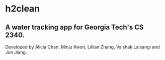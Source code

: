 # h2clean
<h2> A water tracking app for Georgia Tech's CS 2340.</h2>
Developed by Alicia Chan, Minju Kwon, Lillian Zhang, Vaishak Lalsangi and Jon Jiang.
